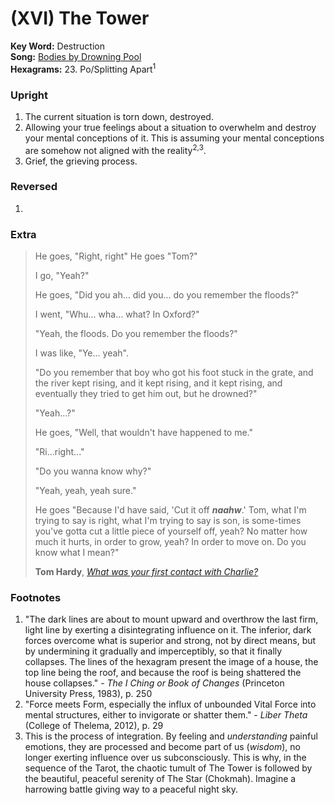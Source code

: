 # (XVI) The Tower 

**Key Word:** Destruction  
**Song:** [Bodies by Drowning Pool](https://www.youtube.com/watch?v=04F4xlWSFh0)  
**Hexagrams:** 23. Po/Splitting Apart<sup>1</sup>



### Upright

1) The current situation is torn down, destroyed.
2) Allowing your true feelings about a situation to overwhelm and destroy your mental conceptions of it. This is assuming your mental conceptions are somehow not aligned with the reality<sup>2,3</sup>.
3) Grief, the grieving process.



### Reversed

1) 



### Extra

>He goes, "Right, right" He goes "Tom?"
>
>I go, "Yeah?"
>
>He goes, "Did you ah... did you... do you remember the floods?"
>
>I went, "Whu... wha... what? In Oxford?"
>
>"Yeah, the floods. Do you remember the floods?"
>
>I was like, "Ye... yeah".
>
>"Do you remember that boy who got his foot stuck in the grate, and the river kept rising, and it kept rising, and it kept rising, and eventually they tried to get him out, but he drowned?"
>
>"Yeah...?"
>
>He goes, "Well, that wouldn't have happened to me."
>
>"Ri...right..."
>
>"Do you wanna know why?"
>
>"Yeah, yeah, yeah sure."
>
>He goes "Because I'd have said, 'Cut it off ***naahw***.' Tom, what I'm trying to say is right, what I'm trying to say is son, is some-times you've gotta cut a little piece of yourself off, yeah? No matter how much it hurts, in order to grow, yeah? In order to move on. Do you know what I mean?"
>
>**Tom Hardy**, [*What was your first contact with Charlie?*](https://www.youtube.com/watch?v=RstefCPs3kU)



### Footnotes

1. "The dark lines are about to mount upward and overthrow the last firm, light line by exerting a disintegrating influence on it. The inferior, dark forces overcome what is superior and strong, not by direct means, but by undermining it gradually and imperceptibly, so that it finally collapses. The lines of the hexagram present the image of a house, the top line being the roof, and because the roof is being shattered the house collapses." - *The I Ching or Book of Changes* (Princeton University Press, 1983), p. 250
2. "Force meets Form, especially the influx of unbounded Vital Force into mental structures, either to invigorate or shatter them." - *Liber Theta* (College of Thelema, 2012), p. 29
3. This is the process of integration. By feeling and *understanding* painful emotions, they are processed and become part of us (*wisdom*), no longer exerting influence over us subconsciously. This is why, in the sequence of the Tarot, the chaotic tumult of The Tower is followed by the beautiful, peaceful serenity of The Star (Chokmah). Imagine a harrowing battle giving way to a peaceful night sky.


